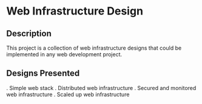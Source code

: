 # Web Infrastructure Design

## Description
This project is a collection of web infrastructure designs that could be implemented in any web development project.

## Designs Presented
. Simple web stack
. Distributed web infrastructure
. Secured and monitored web infrastructure
. Scaled up web infrastructure 
